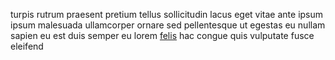 turpis rutrum praesent pretium tellus sollicitudin lacus eget vitae ante ipsum
ipsum malesuada ullamcorper ornare sed pellentesque ut egestas eu nullam sapien
eu est duis semper eu lorem [felis](generated_webpages/efficitur1.md) hac
congue quis vulputate fusce eleifend